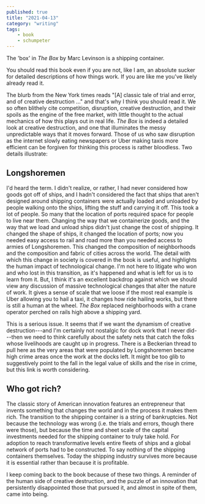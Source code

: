 ```yaml
---
published: true 
title: "2021-04-13"
category: "writing"
tags:
    - book 
    - schumpeter 
---
```


The 'box' in _The Box_ by Marc Levinson is a shipping container.

You should read this book even if you are not, like I am, an absolute sucker
for detailed descriptions of how things work. If you are like me you've
likely already read it.

The blurb from the New York times reads "\[A\] classic tale of trial and error,
and of creative destruction ..." and that's why I think you should read it. We
so often blithely cite competition, disruption, creative destruction, and their
spoils as the engine of the free market, with little thought to the actual
mechanics of how this plays out in real life. _The Box_ is indeed a detailed
look at creative destruction, and one that illuminates the messy unpredictable
ways that it moves forward. Those of us who saw disruption as the internet
slowly eating newspapers or Uber making taxis more efficient can be forgiven
for thinking this process is rather bloodless. Two details illustrate:

## Longshoremen

I'd heard the term. I didn't realize, or rather, I had never considered how
goods got off of ships, and I hadn't considered the fact that ships that aren't
designed around shipping containers were actually loaded and unloaded by people
walking onto the ships, lifting the stuff and carrying it off. This took a lot
of people. So many that the location of ports required space for people to live
near them. Changing the way that we containerize goods, and the way that we
load and unload ships didn't just change the cost of shipping. It changed the
shape of ships, it changed the location of ports; now you needed easy access to
rail and road more than you needed access to armies of Longshoremen. This
changed the composition of neighborhoods and the composition and fabric of
cities across the world. The detail with which this change in society is
covered in the book is useful, and highlights the human impact of technological
change. I'm not here to litigate who won and who lost in this transition, as
it's happened and what is left for us is to learn from it. But, I think it's an
excellent backdrop against which we should view any discussion of massive
technological changes that alter the nature of work. It gives a sense  of scale
that we loose if the most real example is Uber allowing you to hail a taxi, it
changes how ride hailing works, but there is still a human at the wheel. _The
Box_ replaced neighborhoods with a crane operator perched on rails high above a
shipping yard.

This is a serious issue. It seems that if we want the dynamism of creative
destruction---and I'm certainly not nostalgic for dock work that I never
did---then we need to think carefully about the safety nets that catch the
folks whose livelihoods are caught up in progress. There is a Beckerian thread
to pull here as the very areas that were populated by Longshoremen became high
crime areas once the work at the docks left. It might be too glib to
suggestively point to the fall in the legal value of skills and the rise in
crime, but this link is worth considering.  

## Who got rich?

The classic story of American innovation features an entrepreneur that invents
something that changes the world and in the process it makes them rich. The
transition to the shipping container is a string of bankruptcies. Not because
the technology was wrong (i.e. the trials and errors, though there were those),
but because the time and sheet scale of the capital investments needed for the
shipping container to truly take hold. For adoption to reach transformative
levels entire fleets of ships and a global network of ports had to be
constructed. To say nothing of the shipping containers themselves. Today the
shipping industry survives more because it is essential rather than because it
is profitable.

I keep coming back to the book because of these two things. A reminder of the
human side of creative destruction, and the puzzle of an innovation that
persistently disappointed those that pursued it, and almost in spite of them,
came into being. 



